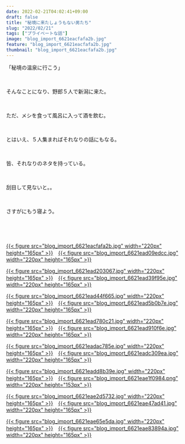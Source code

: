 ```yaml
---
date: 2022-02-21T04:02:41+09:00
draft: false
title: "秘境に来たしょうもない男たち"
slug: "2022/02/21"
tags: ["プライベートな話"]
image: "blog_import_6621eacfafa2b.jpg"
feature: "blog_import_6621eacfafa2b.jpg"
thumbnail: "blog_import_6621eacfafa2b.jpg"
---
```

<p>「秘境の温泉に行こう」</p><p> </p><p>そんなことになり、野郎５人で新潟に来た。</p><p> </p><p>ただ、メシを食って風呂に入って酒を飲む。</p><p> </p><p>とはいえ、５人集まればそれなりの話にもなる。</p><p> </p><p>皆、それなりのネタを持っている。</p><p> </p><p>刮目して見ないと。。</p><p> </p><p>さすがにもう寝よう。</p><p> </p><p> </p><p><a href="blog_import_6621eacfafa2b.jpg">{{< figure src="blog_import_6621eacfafa2b.jpg" width="220px" height="165px" >}}</a>　<a href="blog_import_6621ead09edcc.jpg">{{< figure src="blog_import_6621ead09edcc.jpg" width="220px" height="165px" >}}</a></p><p><a href="blog_import_6621ead203067.jpg">{{< figure src="blog_import_6621ead203067.jpg" width="220px" height="165px" >}}</a>　<a href="blog_import_6621ead39f95e.jpg">{{< figure src="blog_import_6621ead39f95e.jpg" width="220px" height="165px" >}}</a></p><p><a href="blog_import_6621ead44f665.jpg">{{< figure src="blog_import_6621ead44f665.jpg" width="220px" height="165px" >}}</a>　<a href="blog_import_6621ead5b0b7e.jpg">{{< figure src="blog_import_6621ead5b0b7e.jpg" width="220px" height="165px" >}}</a></p><p><a href="blog_import_6621ead780c21.jpg">{{< figure src="blog_import_6621ead780c21.jpg" width="220px" height="165px" >}}</a>　<a href="blog_import_6621ead910f6e.jpg">{{< figure src="blog_import_6621ead910f6e.jpg" width="220px" height="165px" >}}</a></p><p><a href="blog_import_6621eadac785e.jpg">{{< figure src="blog_import_6621eadac785e.jpg" width="220px" height="165px" >}}</a>　<a href="blog_import_6621eadc309ea.jpg">{{< figure src="blog_import_6621eadc309ea.jpg" width="220px" height="165px" >}}</a></p><p><a href="blog_import_6621eadd8b39e.jpg">{{< figure src="blog_import_6621eadd8b39e.jpg" width="220px" height="165px" >}}</a>　<a href="blog_import_6621eae1f0984.png">{{< figure src="blog_import_6621eae1f0984.png" width="220px" height="153px" >}}</a></p><p><a href="blog_import_6621eae2d5732.jpg">{{< figure src="blog_import_6621eae2d5732.jpg" width="220px" height="165px" >}}</a>　<a href="blog_import_6621eae47ad41.jpg">{{< figure src="blog_import_6621eae47ad41.jpg" width="220px" height="165px" >}}</a></p><p><a href="blog_import_6621eae65e5da.jpg">{{< figure src="blog_import_6621eae65e5da.jpg" width="220px" height="165px" >}}</a>　<a href="blog_import_6621eae83894a.jpg">{{< figure src="blog_import_6621eae83894a.jpg" width="220px" height="165px" >}}</a></p><p> </p><p> </p>

